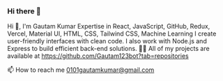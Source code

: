 ### Hi there 👋

<!--
**Gautam123bot/Gautam123bot** is a ✨ _special_ ✨ repository because its `README.md` (this file) appears on your GitHub profile.

Here are some ideas to get you started:

- 🔭 I’m currently working on ...
- 🌱 I’m currently learning ...
- 👯 I’m looking to collaborate on ...
- 🤔 I’m looking for help with ...
- 💬 Ask me about ...
- 📫 How to reach me: ...
- 😄 Pronouns: ...
- ⚡ Fun fact: ...
-->
Hi 👋, I'm Gautam Kumar
Expertise in React, JavaScript, GitHub, Redux, Vercel, Material UI, HTML, CSS, Tailwind CSS, Machine Learning
I create user-friendly interfaces with clean code. I also work with Node.js and Express to build efficient back-end solutions.
👨‍💻 All of my projects are available at https://github.com/Gautam123bot?tab=repositories

📫 How to reach me 0101gautamkumar@gmail.com

